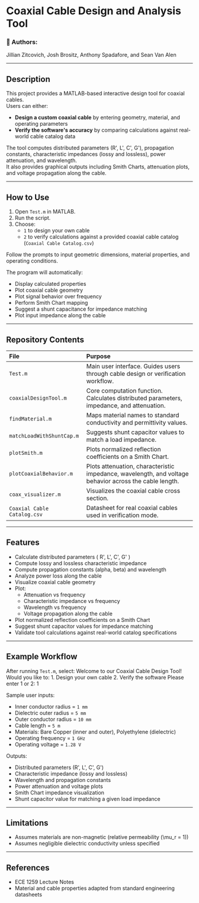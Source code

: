 # Coaxial Cable Design and Analysis Tool

### :magnet: Authors:
Jillian Zitcovich, Josh Brositz, Anthony Spadafore, and Sean Van Alen

---

## Description

This project provides a MATLAB-based interactive design tool for coaxial cables.  
Users can either:

- **Design a custom coaxial cable** by entering geometry, material, and operating parameters
- **Verify the software's accuracy** by comparing calculations against real-world cable catalog data

The tool computes distributed parameters (R', L', C', G'), propagation constants, characteristic impedances (lossy and lossless), power attenuation, and wavelength.  
It also provides graphical outputs including Smith Charts, attenuation plots, and voltage propagation along the cable.

---

## How to Use

1. Open `Test.m` in MATLAB.
2. Run the script.
3. Choose:
   - `1` to design your own cable
   - `2` to verify calculations against a provided coaxial cable catalog (`Coaxial Cable Catalog.csv`)

Follow the prompts to input geometric dimensions, material properties, and operating conditions.

The program will automatically:
- Display calculated properties
- Plot coaxial cable geometry
- Plot signal behavior over frequency
- Perform Smith Chart mapping
- Suggest a shunt capacitance for impedance matching
- Plot input impedance along the cable

---

## Repository Contents

| File | Purpose |
|:---|:---|
| `Test.m` | Main user interface. Guides users through cable design or verification workflow. |
| `coaxialDesignTool.m` | Core computation function. Calculates distributed parameters, impedance, and attenuation. |
| `findMaterial.m` | Maps material names to standard conductivity and permittivity values. |
| `matchLoadWithShuntCap.m` | Suggests shunt capacitor values to match a load impedance. |
| `plotSmith.m` | Plots normalized reflection coefficients on a Smith Chart. |
| `plotCoaxialBehavior.m` | Plots attenuation, characteristic impedance, wavelength, and voltage behavior across the cable length. |
| `coax_visualizer.m` | Visualizes the coaxial cable cross section. |
| `Coaxial Cable Catalog.csv` | Datasheet for real coaxial cables used in verification mode. |

---

## Features

- Calculate distributed parameters \( R', L', C', G' \)
- Compute lossy and lossless characteristic impedance
- Compute propagation constants (alpha, beta) and wavelength
- Analyze power loss along the cable
- Visualize coaxial cable geometry
- Plot:
  - Attenuation vs frequency
  - Characteristic impedance vs frequency
  - Wavelength vs frequency
  - Voltage propagation along the cable
- Plot normalized reflection coefficients on a Smith Chart
- Suggest shunt capacitor values for impedance matching
- Validate tool calculations against real-world catalog specifications

---

## Example Workflow

After running `Test.m`, select:
Welcome to our Coaxial Cable Design Tool! Would you like to: 1. Design your own cable 2. Verify the software Please enter 1 or 2: 1

Sample user inputs:
- Inner conductor radius = `1 mm`
- Dielectric outer radius = `5 mm`
- Outer conductor radius = `10 mm`
- Cable length = `5 m`
- Materials: Bare Copper (inner and outer), Polyethylene (dielectric)
- Operating frequency = `1 GHz`
- Operating voltage = `1.28 V`

Outputs:
- Distributed parameters (R', L', C', G')
- Characteristic impedance (lossy and lossless)
- Wavelength and propagation constants
- Power attenuation and voltage plots
- Smith Chart impedance visualization
- Shunt capacitor value for matching a given load impedance

---

## Limitations

- Assumes materials are non-magnetic (relative permeability \(\mu_r = 1\))
- Assumes negligible dielectric conductivity unless specified

---

## References

- ECE 1259 Lecture Notes
- Material and cable properties adapted from standard engineering datasheets



